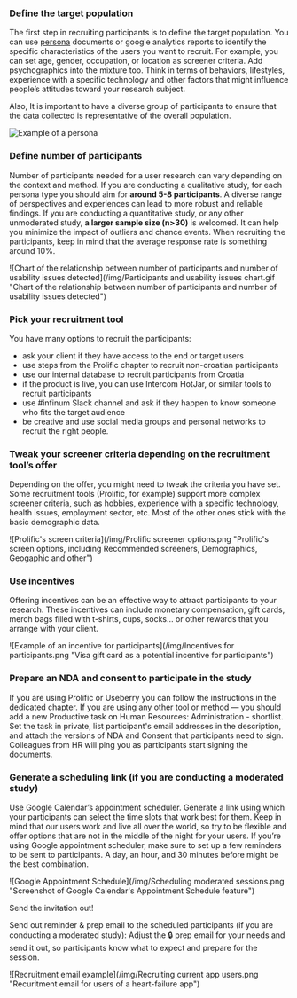 ### Define the target population
The first step in recruiting participants is to define the target population. You can use [persona](https://infinum.com/handbook/design/research/generative-research/persona) documents or google analytics reports to identify the specific characteristics of the users you want to recruit. For example, you can set age, gender, occupation, or location as screener criteria. Add psychographics into the mixture too. Think in terms of behaviors, lifestyles, experience with a specific technology and other factors that might influence people’s attitudes toward your research subject.

Also, It is important to have a diverse group of participants to ensure that the data collected is representative of the overall population.

![Example of a persona](/img/Persona.png "Example of a persona describing Frank, a persona of an user of a heart-failure app")

### Define number of participants
Number of participants needed for a user research can vary depending on the context and method. If you are conducting a qualitative study, for each persona type you should aim for **around 5-8 participants**. A diverse range of perspectives and experiences can lead to more robust and reliable findings. If you are conducting a quantitative study, or any other unmoderated study, **a larger sample size (n>30)** is welcomed. It can help you minimize the impact of outliers and chance events. When recruiting the participants, keep in mind that the average response rate is something around 10%.

![Chart of the relationship between number of participants and number of usability issues detected](/img/Participants and usability issues chart.gif "Chart of the relationship between number of participants and number of usability issues detected")

### Pick your recruitment tool
You have many options to recruit the participants: 

- ask your client if they have access to the end or target users
- use steps from the Prolific chapter to recruit non-croatian participants
- use our internal database to recruit participants from Croatia
- if the product is live, you can use Intercom HotJar, or similar tools to recruit participants
- use #infinum Slack channel and ask if they happen to know someone who fits the target audience
- be creative and use social media groups and personal networks to recruit the right people.

### Tweak your screener criteria depending on the recruitment tool’s offer
Depending on the offer, you might need to tweak the criteria you have set. Some recruitment tools (Prolific, for example) support more complex screener criteria, such as hobbies, experience with a specific technology, health issues, employment sector, etc. Most of the other ones stick with the basic demographic data.

![Prolific's screen criteria](/img/Prolific screener options.png "Prolific's screen options, including Recommended screeners, Demographics, Geogaphic and other")

### Use incentives
Offering incentives can be an effective way to attract participants to your research. These incentives can include monetary compensation, gift cards, merch bags filled with t-shirts, cups, socks… or other rewards that you arrange with your client.

![Example of an incentive for participants](/img/Incentives for participants.png "Visa gift card as a potential incentive for participants")


### Prepare an NDA and consent to participate in the study
If you are using Prolific or Useberry you can follow the instructions in the dedicated chapter. If you are using any other tool or method — you should add a new Productive task on Human Resources: Administration - shortlist. Set the task in private, list participant's email addresses in the description, and attach the versions of NDA and Consent that participants need to sign. Colleagues from HR will ping you as participants start signing the documents.

### Generate a scheduling link (if you are conducting a moderated study)
Use Google Calendar’s appointment scheduler. Generate a link using which your participants can select the time slots that work best for them. Keep in mind that our users work and live all over the world, so try to be flexible and offer options that are not in the middle of the night for your users. If you’re using Google appointment scheduler, make sure to set up a few reminders to be sent to participants. A day, an hour, and 30 minutes before might be the best combination.

![Google Appointment Schedule](/img/Scheduling moderated sessions.png "Screenshot of Google Calendar's Appointment Schedule feature")

Send the invitation out!

Send out reminder & prep email to the scheduled participants (if you are conducting a moderated study): Adjust the 🔒 prep email for your needs and send it out, so participants know what to expect and prepare for the session.

![Recruitment email example](/img/Recruiting current app users.png "Recuritment email for users of a heart-failure app")
